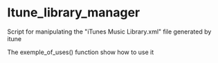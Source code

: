 Itune_library_manager
=====================

Script for manipulating the "iTunes Music Library.xml" file generated by itune 

The exemple_of_uses() function show how to use it
